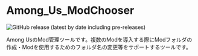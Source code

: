 # Among_Us_ModChooser
![GitHub release (latest by date including pre-releases)](https://img.shields.io/github/v/release/South2190/Among_Us_ModChooser?include_prereleases&label=ALPHA_release)

Among UsのMod管理ツールです。複数のModを導入する際にModフォルダの作成・Modを使用するためのフォルダ名の変更等をサポートするツールです。
